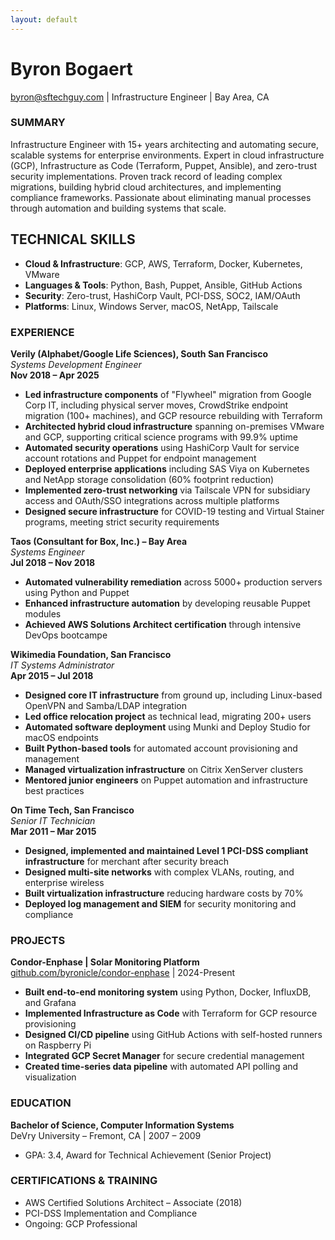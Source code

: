 ```yaml
---
layout: default
---
```

# Byron Bogaert  
byron@sftechguy.com | Infrastructure Engineer | Bay Area, CA

### SUMMARY  
Infrastructure Engineer with 15+ years architecting and automating secure, scalable systems for enterprise environments. Expert in cloud infrastructure (GCP), Infrastructure as Code (Terraform, Puppet, Ansible), and zero-trust security implementations. Proven track record of leading complex migrations, building hybrid cloud architectures, and implementing compliance frameworks. Passionate about eliminating manual processes through automation and building systems that scale.

## TECHNICAL SKILLS
- **Cloud & Infrastructure**: GCP, AWS, Terraform, Docker, Kubernetes, VMware
- **Languages & Tools**: Python, Bash, Puppet, Ansible, GitHub Actions
- **Security**: Zero-trust, HashiCorp Vault, PCI-DSS, SOC2, IAM/OAuth
- **Platforms**: Linux, Windows Server, macOS, NetApp, Tailscale

### EXPERIENCE  
**Verily (Alphabet/Google Life Sciences), South San Francisco**  
*Systems Development Engineer*  
**Nov 2018 – Apr 2025**  
- **Led infrastructure components** of "Flywheel" migration from Google Corp IT, including physical server moves, CrowdStrike endpoint migration (100+ machines), and GCP resource rebuilding with Terraform
- **Architected hybrid cloud infrastructure** spanning on-premises VMware and GCP, supporting critical science programs with 99.9% uptime
- **Automated security operations** using HashiCorp Vault for service account rotations and Puppet for endpoint management
- **Deployed enterprise applications** including SAS Viya on Kubernetes and NetApp storage consolidation (60% footprint reduction)
- **Implemented zero-trust networking** via Tailscale VPN for subsidiary access and OAuth/SSO integrations across multiple platforms
- **Designed secure infrastructure** for COVID-19 testing and Virtual Stainer programs, meeting strict security requirements

**Taos (Consultant for Box, Inc.) – Bay Area**  
*Systems Engineer*  
**Jul 2018 – Nov 2018**  
- **Automated vulnerability remediation** across 5000+ production servers using Python and Puppet
- **Enhanced infrastructure automation** by developing reusable Puppet modules
- **Achieved AWS Solutions Architect certification** through intensive DevOps bootcampe  

**Wikimedia Foundation, San Francisco**  
*IT Systems Administrator*  
**Apr 2015 – Jul 2018**  
- **Designed core IT infrastructure** from ground up, including Linux-based OpenVPN and Samba/LDAP integration
- **Led office relocation project** as technical lead, migrating 200+ users
- **Automated software deployment** using Munki and Deploy Studio for macOS endpoints
- **Built Python-based tools** for automated account provisioning and management
- **Managed virtualization infrastructure** on Citrix XenServer clusters
- **Mentored junior engineers** on Puppet automation and infrastructure best practices

**On Time Tech, San Francisco**  
*Senior IT Technician*  
**Mar 2011 – Mar 2015**  
- **Designed, implemented and maintained Level 1 PCI-DSS compliant infrastructure** for merchant after security breach
- **Designed multi-site networks** with complex VLANs, routing, and enterprise wireless
- **Built virtualization infrastructure** reducing hardware costs by 70%
- **Deployed log management and SIEM** for security monitoring and compliance  

### PROJECTS
**Condor-Enphase | Solar Monitoring Platform**
[github.com/byronicle/condor-enphase](https://github.com/byronicle/condor-enphase) | 2024-Present

- **Built end-to-end monitoring system** using Python, Docker, InfluxDB, and Grafana
- **Implemented Infrastructure as Code** with Terraform for GCP resource provisioning
- **Designed CI/CD pipeline** using GitHub Actions with self-hosted runners on Raspberry Pi
- **Integrated GCP Secret Manager** for secure credential management
- **Created time-series data pipeline** with automated API polling and visualization

### EDUCATION
**Bachelor of Science, Computer Information Systems**  
DeVry University – Fremont, CA | 2007 – 2009
- GPA: 3.4, Award for Technical Achievement (Senior Project)

### CERTIFICATIONS & TRAINING
- AWS Certified Solutions Architect – Associate (2018)
- PCI-DSS Implementation and Compliance
- Ongoing: GCP Professional